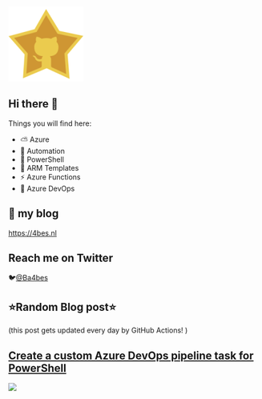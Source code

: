![Github Star](Assets/github-stars-logo_Color.png)

## Hi there 👋

Things you will find here:
- ⛅ Azure
- 🚗 Automation
- 🐚 PowerShell
- 💪 ARM Templates
- ⚡ Azure Functions
- 🚀 Azure DevOps


## 📝 my blog
<https://4bes.nl>

## Reach me on Twitter
🐦[@Ba4bes](https://twitter.com/Ba4bes)

<!---
- 🔭 I’m currently working on ...
- 🌱 I’m currently learning ...
- 👯 I’m looking to collaborate on ...
- 🤔 I’m looking for help with ...
- 💬 Ask me about ...
- 📫 How to reach me: ...
- 😄 Pronouns: ...
- ⚡ Fun fact: I have a standard poodle 🐩

-->

## ⭐Random Blog post⭐

(this post gets updated every day by GitHub Actions! )

<!-- Link -->
## [Create a custom Azure DevOps pipeline task for PowerShell](https://4bes.nl/2021/02/21/create-a-custom-azure-devops-powershell-task/)

<a href="https://4bes.nl/2021/02/21/create-a-custom-azure-devops-powershell-task/"><img src="https://4bes.nl/wp-content/uploads/2021/02/AzDoTasktn.png" height="250px"></a>

